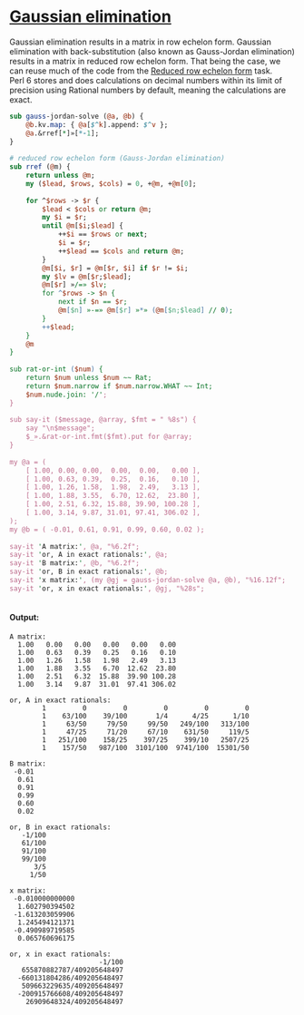 [1]: https://rosettacode.org/wiki/Gaussian_elimination

# [Gaussian elimination][1]

Gaussian elimination results in a matrix in row echelon form. Gaussian elimination with back-substitution (also known as Gauss-Jordan elimination) results in a matrix in reduced row echelon form. That being the case, we can reuse much of the code from the [Reduced row echelon form](https://rosettacode.org/wiki/Reduced_row_echelon_form) task. Perl&#160;6 stores and does calculations on decimal numbers within its limit of precision using Rational numbers by default, meaning the calculations are exact.

```perl
sub gauss-jordan-solve (@a, @b) {
    @b.kv.map: { @a[$^k].append: $^v };
    @a.&rref[*]»[*-1];
}
 
# reduced row echelon form (Gauss-Jordan elimination)
sub rref (@m) {
    return unless @m;
    my ($lead, $rows, $cols) = 0, +@m, +@m[0];
 
    for ^$rows -> $r {
        $lead < $cols or return @m;
        my $i = $r;
        until @m[$i;$lead] {
            ++$i == $rows or next;
            $i = $r;
            ++$lead == $cols and return @m;
        }
        @m[$i, $r] = @m[$r, $i] if $r != $i;
        my $lv = @m[$r;$lead];
        @m[$r] »/=» $lv;
        for ^$rows -> $n {
            next if $n == $r;
            @m[$n] »-=» @m[$r] »*» (@m[$n;$lead] // 0);
        }
        ++$lead;
    }
    @m
}
 
sub rat-or-int ($num) {
    return $num unless $num ~~ Rat;
    return $num.narrow if $num.narrow.WHAT ~~ Int;
    $num.nude.join: '/';
}
 
sub say-it ($message, @array, $fmt = " %8s") {
    say "\n$message";
    $_».&rat-or-int.fmt($fmt).put for @array;
}
 
my @a = (
    [ 1.00, 0.00, 0.00,  0.00,  0.00,   0.00 ],
    [ 1.00, 0.63, 0.39,  0.25,  0.16,   0.10 ],
    [ 1.00, 1.26, 1.58,  1.98,  2.49,   3.13 ],
    [ 1.00, 1.88, 3.55,  6.70, 12.62,  23.80 ],
    [ 1.00, 2.51, 6.32, 15.88, 39.90, 100.28 ],
    [ 1.00, 3.14, 9.87, 31.01, 97.41, 306.02 ],
);
my @b = ( -0.01, 0.61, 0.91, 0.99, 0.60, 0.02 );
 
say-it 'A matrix:', @a, "%6.2f";
say-it 'or, A in exact rationals:', @a;
say-it 'B matrix:', @b, "%6.2f";
say-it 'or, B in exact rationals:', @b;
say-it 'x matrix:', (my @gj = gauss-jordan-solve @a, @b), "%16.12f";
say-it 'or, x in exact rationals:', @gj, "%28s";
 
```

#### Output:
```
A matrix:
  1.00   0.00   0.00   0.00   0.00   0.00
  1.00   0.63   0.39   0.25   0.16   0.10
  1.00   1.26   1.58   1.98   2.49   3.13
  1.00   1.88   3.55   6.70  12.62  23.80
  1.00   2.51   6.32  15.88  39.90 100.28
  1.00   3.14   9.87  31.01  97.41 306.02

or, A in exact rationals:
        1         0         0         0         0         0
        1    63/100    39/100       1/4      4/25      1/10
        1     63/50     79/50     99/50   249/100   313/100
        1     47/25     71/20     67/10    631/50     119/5
        1   251/100    158/25    397/25    399/10   2507/25
        1    157/50   987/100  3101/100  9741/100  15301/50

B matrix:
 -0.01
  0.61
  0.91
  0.99
  0.60
  0.02

or, B in exact rationals:
   -1/100
   61/100
   91/100
   99/100
      3/5
     1/50

x matrix:
 -0.010000000000
  1.602790394502
 -1.613203059906
  1.245494121371
 -0.490989719585
  0.065760696175

or, x in exact rationals:
                      -1/100
   655870882787/409205648497
  -660131804286/409205648497
   509663229635/409205648497
  -200915766608/409205648497
    26909648324/409205648497
```